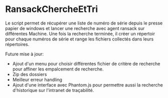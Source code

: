 # RansackChercheEtTri

Le script permet de récupérer une liste de numéro de série depuis le presse papier de windows et lancer une recherche avec agent ransack sur différentes Machine. Une fois la recherche terminée, il créer un répertoir pour chaque numéros de série et range les fichiers collectés dans leurs répertoires.

Future mise à jour:
- Ajout d'un menu pour choisir différentes fichier de critère de recherche pour affiner les empalcement de recherche.
- Zip des dossiers
- Meilleur erreur handling
- Ajout d'une interface avec Phantom.js pour permettre aussi la recherche d'historique sur l'intranet de traçabilité. 
